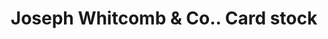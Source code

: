 ---
doi: 10.7916/D8T16FVP
date_other: '1897'
date_other_textual: '1897'
form: printed ephemera
genre:
- Card stock
name:
- Joseph Whitcomb & Co.
object_in_context_url: https://biggert.cul.columbia.edu/items/view/ave_biggert_01857
subject_hierarchical_geographic:
- Springfield, Massachusetts, United States
subject_name:
- Joseph Whitcomb & Co.
title: Joseph Whitcomb & Co.. Card stock
sort_title: Joseph Whitcomb & Co.. Card stock
call_number: ave_biggert_01857
coordinates:
- 42.112411,-72.547455
pid: ave_biggert_01857
identifiers: ave_biggert_01857
canvas_id: ldpd:397115
permalink: "/items/ave_biggert_01857/"
layout: iiif-image-page
---